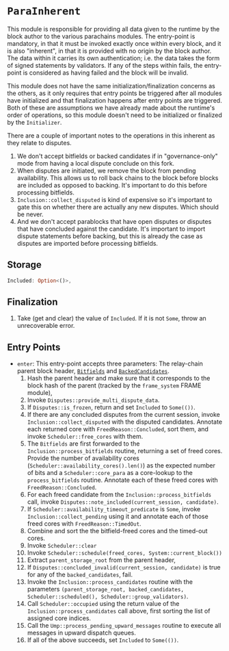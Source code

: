 # `ParaInherent`

This module is responsible for providing all data given to the runtime by the block author to the various parachains modules. The entry-point is mandatory, in that it must be invoked exactly once within every block, and it is also "inherent", in that it is provided with no origin by the block author. The data within it carries its own authentication; i.e. the data takes the form of signed statements by validators. If any of the steps within fails, the entry-point is considered as having failed and the block will be invalid.

This module does not have the same initialization/finalization concerns as the others, as it only requires that entry points be triggered after all modules have initialized and that finalization happens after entry points are triggered. Both of these are assumptions we have already made about the runtime's order of operations, so this module doesn't need to be initialized or finalized by the `Initializer`.

There are a couple of important notes to the operations in this inherent as they relate to disputes.
1. We don't accept bitfields or backed candidates if in "governance-only" mode from having a local dispute conclude on this fork.
1. When disputes are initiated, we remove the block from pending availability. This allows us to roll back chains to the block before blocks are included as opposed to backing. It's important to do this before processing bitfields.
1. `Inclusion::collect_disputed` is kind of expensive so it's important to gate this on whether there are actually any new disputes. Which should be never.
1. And we don't accept parablocks that have open disputes or disputes that have concluded against the candidate. It's important to import dispute statements before backing, but this is already the case as disputes are imported before processing bitfields.

## Storage

```rust
Included: Option<()>,
```

## Finalization

1. Take (get and clear) the value of `Included`. If it is not `Some`, throw an unrecoverable error.

## Entry Points

* `enter`: This entry-point accepts three parameters: The relay-chain parent block header, [`Bitfields`](../types/availability.md#signed-availability-bitfield) and [`BackedCandidates`](../types/backing.md#backed-candidate).
    1. Hash the parent header and make sure that it corresponds to the block hash of the parent (tracked by the `frame_system` FRAME module),
    1. Invoke `Disputes::provide_multi_dispute_data`.
    1. If `Disputes::is_frozen`, return and set `Included` to `Some(())`.
    1. If there are any concluded disputes from the current session, invoke `Inclusion::collect_disputed` with the disputed candidates. Annotate each returned core with `FreedReason::Concluded`, sort them, and invoke `Scheduler::free_cores` with them.
    1. The `Bitfields` are first forwarded to the `Inclusion::process_bitfields` routine, returning a set of freed cores. Provide the number of availability cores (`Scheduler::availability_cores().len()`) as the expected number of bits and a `Scheduler::core_para` as a core-lookup to the `process_bitfields` routine. Annotate each of these freed cores with `FreedReason::Concluded`.
    1. For each freed candidate from the `Inclusion::process_bitfields` call, invoke `Disputes::note_included(current_session, candidate)`.
    1. If `Scheduler::availability_timeout_predicate` is `Some`, invoke `Inclusion::collect_pending` using it and annotate each of those freed cores with `FreedReason::TimedOut`.
    1. Combine and sort the the bitfield-freed cores and the timed-out cores.
    1. Invoke `Scheduler::clear`
    1. Invoke `Scheduler::schedule(freed_cores, System::current_block())`
    1. Extract `parent_storage_root` from the parent header,
    1. If `Disputes::concluded_invalid(current_session, candidate)` is true for any of the `backed_candidates`, fail.
    1. Invoke the `Inclusion::process_candidates` routine with the parameters `(parent_storage_root, backed_candidates, Scheduler::scheduled(), Scheduler::group_validators)`.
    1. Call `Scheduler::occupied` using the return value of the `Inclusion::process_candidates` call above, first sorting the list of assigned core indices.
    1. Call the `Ump::process_pending_upward_messages` routine to execute all messages in upward dispatch queues.
    1. If all of the above succeeds, set `Included` to `Some(())`.
